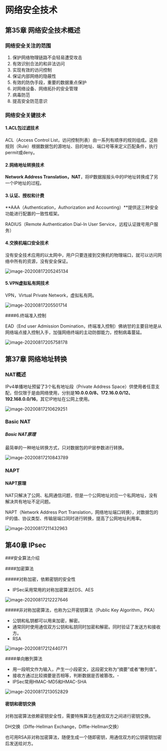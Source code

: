 # 网络安全技术



## 第35章 网络安全技术概述

### 网络安全关注的范围

1. 保护网络物理链路不会轻易遭受攻击
2. 有效识别合法的和非法访问
3. 实现有效的访问控制
4. 保证内部网络的隐蔽性
5. 有效的防伪手段，重要的数据重点保护
6. 对网络设备、网络拓扑的安全管理
7. 病毒防范
8. 提高安全防范意识

### 网络安全关键技术

#### 1.ACL包过滤技术

ACL（Access Control List，访问控制列表）由一系列有顺序的规则组成。这些规则（Rule）根据数据包的源地址、目的地址、端口号等来定义匹配条件，执行permit或deny。

#### 2.网络地址转换技术

**Network Address Translation，NAT**，将IP数据报报头中的IP地址转换成了另一个IP地址的过程。

#### 3.认证、授权和计费

**AAA（Authentication，Authorization and Accounting）**提供这三种安全功能进行配置的一致性框架。

RADIUS（Remote Authentication Dial-In User Service，远程认证拨号用户服务）

#### 4.交换机端口安全技术

没有安全技术应用的以太网中，用户只要连接到交换机的物理端口，就可以访问网络中所有的资源，没有安全保证。

![image-20200817205245134](https://cdn.jsdelivr.net/gh/KevinJohn-GH/pictures//img/20200817205505.png)

#### 5.VPN虚拟私有网技术

VPN，Virtual Private Network，虚拟私有网。

![image-20200817205501714](https://cdn.jsdelivr.net/gh/KevinJohn-GH/pictures//img/20200817205501.png)

####6.终端准入控制

EAD（End user Admission Domination，终端准入控制）佛纳甘的主要目地是从网络端点接入控制入手，加强网络终端的主动防御能力，控制病毒蔓延。

![image-20200817205758178](https://cdn.jsdelivr.net/gh/KevinJohn-GH/pictures//img/20200817205758.png)



## 第37章 网络地址转换

### NAT概述

IPv4单播地址预留了3个私有地址段（Private Address Space）供使用者任意支配，但仅限于是由网络使用，分别是**10.0.0.0/8、172.16.0.0/12、192.168.0.0/16**。其它IP地址在公网上使用。

![image-20200817210629251](https://cdn.jsdelivr.net/gh/KevinJohn-GH/pictures//img/20200817210629.png)

### Basic NAT

##### Basic NAT原理

最简单的一种地址转换方式，只对数据包的IP层参数进行转换。

![image-20200817210843789](https://cdn.jsdelivr.net/gh/KevinJohn-GH/pictures//img/20200817210924.png)

### NAPT

#### NAPT原理

NAT只解决了公网、私网通信问题，但是一个公网地址对应一个私网地址，没有解决共有地址不足问题。

NAPT（Network Address Port Translation，网络地址端口转换），对数据包的IP的值、协议类型、传输层端口同时进行转换，提高了公网地址利用率。

![image-20200817211432963](https://cdn.jsdelivr.net/gh/KevinJohn-GH/pictures//img/20200817211637.png)



## 第40章 IPsec

###安全算法介绍

####加密算法

#####对称加密，依赖密钥的安全性

- IPSec采用常用的对称加密算法EDS、AES

![image-20200817212227646](https://cdn.jsdelivr.net/gh/KevinJohn-GH/pictures//img/20200817213257.png)

#####非对称加密算法，也称为公开密钥算法（Public Key Algorithm，PKA）

- 公钥和私钥都可以用来加密，解密。
- 通常同时使用通信双方公钥和私钥同时加密和解密。同时验证了发送方和接收方。
- RSA

![image-20200817212440771](https://cdn.jsdelivr.net/gh/KevinJohn-GH/pictures//img/20200817212440.png)

####单向散列算法

- 用一段明文作为输入，产生一小段密文，这段密文称为“摘要”或者“散列值”。
- 接收方通过比较摘要是否相等，判断数据是否被篡改。-
- IPSec常用HMAC-MD5和HMAC-SHA 

![image-20200817213052829](https://cdn.jsdelivr.net/gh/KevinJohn-GH/pictures//img/20200817213052.png)

#### 密钥和密钥交换

对称加密算法依赖密钥安全性，需要特殊算法在通信双方之间进行密钥交换。

DH交换（Diffe-Hellman Exchange，Diffie-Hellman交换）

也可用RSA非对称加密算法，随便生成一个随即密钥，用通信双方的公钥密钥加密后发送给对方。